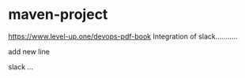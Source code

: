 # maven-project


https://www.level-up.one/devops-pdf-book
Integration of slack...........

add new line 

 slack  ...

